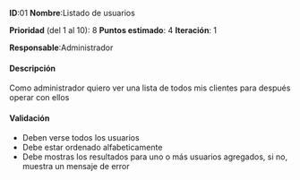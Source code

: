 **ID**:01
**Nombre**:Listado de usuarios

**Prioridad** (del 1 al 10): 8
**Puntos estimado**: 4
**Iteración**: 1

**Responsable**:Administrador

#### Descripción
Como administrador quiero ver una lista de todos mis clientes para después operar con ellos

#### Validación
* Deben verse todos los usuarios
* Debe estar ordenado alfabeticamente
* Debe mostras los resultados para uno o más usuarios agregados, si no, muestra un mensaje de error
